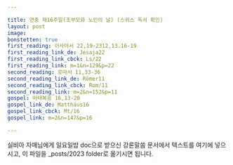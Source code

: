 ```yaml
---

title: 연중 제16주일(조부모와 노인의 날) (스위스 독서 확인)
layout: post 
image: 
bonstetten: true
first_reading: 이사야서 22,19-2312,13.16-19
first_reading_link_de: Jesaja22
first_reading_link_cbck: Ls/22
first_reading_link: m=1&n=129&p=22
second_reading: 로마서 11,33-36
second_reading_link_de: Römer11
second_reading_link_cbck: Rom/11
second_reading_link: m=2&n=152&p=11
gospel: 마태복음 16,13-20
gospel_link_de: Matthäus16
gospel_link_cbck: Mt/16
gospel_link: m=2&n=147&p=16

---
```



실비아 자매님에게 일요일밤 doc으로 받으신
강론말씀 문서에서
텍스트를 여기에 넣으시고,
이 파일을 _posts/2023 folder로 옮기시면 됩니다.
